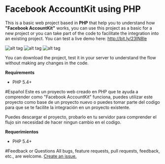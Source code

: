 # Facebook AccountKit using PHP
This is a basic web project based in __PHP__ that help you to understand how __"Facebook AccountKit"__ works, you can use this project as a basic for a new project or you can take part of the code to facilitate the integration into an existing project. You can test a live demo here: http://bit.ly/23IN8le

![alt tag](https://elaniin.com/github/webAK1.png) ![alt tag](https://elaniin.com/github/webAK2.png) ![alt tag](https://elaniin.com/github/webAK3.png)

You can download the project, test it in your server to understand the flow without making any changes in the code.

__Requirements__
* PHP 5.4+

#Español
Este es un proyecto web creado en PHP que te ayuda a comprender como "Facebook AccountKit" funciona, puedes utilizar este proyecto como base de un proyecto nuevo o puedes tomar parte del codigo para que se te facilite la integración en un proyecto existente.

Puedes descargar el proyecto, probarlo en tu servidor para comprender el flujo sin necesidad de hacer ningun cambio en el codigo.

__Requerimientos__
* PHP 5.4+

#Feedback or Questions
All bugs, feature requests, pull requests, feedback, etc., are welcome. [Create an issue.](https://github.com/elaniin/AccountKit-Web-PHP/issues)
